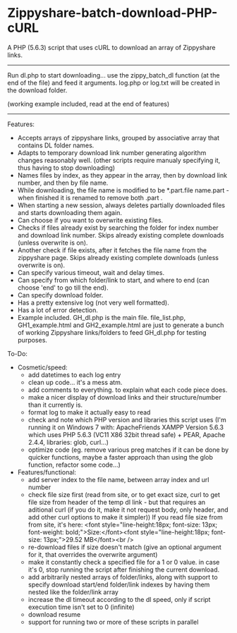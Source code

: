 # Zippyshare-batch-download-PHP-cURL
A PHP (5.6.3) script that uses cURL to download an array of Zippyshare links.
_____________________________________________________________________

Run dl.php to start downloading... use the zippy_batch_dl function (at the end of the file) and feed it arguments. log.php or log.txt will be created in the download folder.

(working example included, read at the end of features)
_____________________________________________________________________
Features:
- Accepts arrays of zippyshare links, grouped by associative array that contains DL folder names.
- Adapts to temporary download link number generating algorithm changes reasonably well. (other scripts require manualy specifying it, thus having to stop downloading)
- Names files by index, as they appear in the array, then by download link number, and then by file name.
- While downloading, the file name is modified to be *.part.file name.part - when finished it is renamed to remove both .part .
- When starting a new session, always deletes partially downloaded files and starts downloading them again.
- Can choose if you want to overwrite existing files.
- Checks if files already exist by searching the folder for index number and download link number. Skips already existing complete downloads (unless overwrite is on).
- Another check if file exists, after it fetches the file name from the zippyshare page. Skips already existing complete downloads (unless overwrite is on).
- Can specify various timeout, wait and delay times.
- Can specify from which folder/link to start, and where to end (can choose 'end' to go till the end).
- Can specify download folder.
- Has a pretty extensive log (not very well formatted).
- Has a lot of error detection.
- Example included. GH_dl.php is the main file. file_list.php, GH1_example.html and GH2_example.html are just to generate a bunch of working Zippyshare links/folders to feed GH_dl.php for testing purposes.


To-Do:
- Cosmetic/speed:
  - add datetimes to each log entry
  - clean up code... it's a mess atm.
  - add comments to everything. to explain what each code piece does.
  - make a nicer display of download links and their structure/number than it currently is.
  - format log to make it actually easy to read
  - check and note which PHP version and libraries this script uses (I'm running it on Windows 7 with: ApacheFriends XAMPP Version 5.6.3 which uses PHP 5.6.3 (VC11 X86 32bit thread safe) + PEAR, Apache 2.4.4, libraries: glob, curl...)
  - optimize code (eg. remove various preg matches if it can be done by quicker functions, maybe a faster approach than using the glob function, refactor some code...)
- Features/functional:
  - add server index to the file name, between array index and url number
  - check file size first (read from site, or to get exact size, curl to get file size from header of the temp dl link - but that requires an aditional curl (if you do it, make it not request body, only header, and add other curl options to make it simpler)) If you read file size from from site, it's here: &lt;font style=&quot;line-height:18px; font-size: 13px; font-weight: bold;&quot;&gt;Size:&lt;/font&gt;&lt;font style=&quot;line-height:18px; font-size: 13px;&quot;&gt;29.52 MB&lt;/font&gt;&lt;br /&gt;
  - re-download files if size doesn't match (give an optional argument for it, that overrides the overwrite argument)
  - make it constantly check a specified file for a 1 or 0 value. in case it's 0, stop running the script after finishing the current download.
  - add arbitrarily nested arrays of folder/links, along with support to specify download start/end folder/link indexes by having them nested like the folder/link array
  - increase the dl timeout according to the dl speed, only if script execution time isn't set to 0 (infinite)
  - download resume
  - support for running two or more of these scripts in parallel
